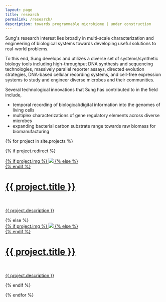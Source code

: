 ```yaml
---
layout: page
title: research
permalink: /research/
description: towards programmable microbiome | under construction
---
```


Sung's research interest lies broadly in multi-scale characterization and engineering of biological systems towards developing useful solutions to real-world problems.

To this end, Sung develops and utilizes a diverse set of systems/synthetic biology tools including high-throughput DNA synthesis and sequencing technologies, massively parallel reporter assays, directed evolution strategies, DNA-based cellular recording systems, and cell-free expression systems to study and engineer diverse microbes and their communities.

Several technological innovations that Sung has contributed to in the field include,
* temporal recording of biological/digital information into the genomes of living cells
* multiplex characterizations of gene regulatory elements across diverse microbes
* expanding bacterial carbon substrate range towards raw biomass for biomanufacturing

{% for project in site.projects %}

{% if project.redirect %}
<div class="project">
    <div class="thumbnail">
        <a href="{{ project.redirect }}" target="_blank">
        {% if project.img %}
        <img class="thumbnail" src="{{ project.img | prepend: site.baseurl | prepend: site.url }}"/>
        {% else %}
        <div class="thumbnail blankbox"></div>
        {% endif %}    
        <span>
            <h1>{{ project.title }}</h1>
            <br/>
            <p>{{ project.description }}</p>
        </span>
        </a>
    </div>
</div>
{% else %}

<div class="project ">
    <div class="thumbnail">
        <a href="{{ project.url | prepend: site.baseurl | prepend: site.url }}">
        {% if project.img %}
        <img class="thumbnail" src="{{ project.img | prepend: site.baseurl | prepend: site.url }}"/>
        {% else %}
        <div class="thumbnail blankbox"></div>
        {% endif %}    
        <span>
            <h1>{{ project.title }}</h1>
            <br/>
            <p>{{ project.description }}</p>
        </span>
        </a>
    </div>
</div>

{% endif %}

{% endfor %}

